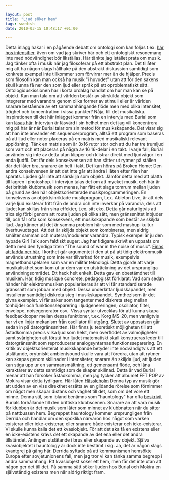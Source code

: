 ```yaml
--- 

layout: post
title: "Ljud söker hem" 
tags: swedish 
date: 2010-03-15 10:48:17 +01:00 

---
```


Detta inlägg hakar i en pågående debatt om ontologi som kan följas t.ex. [här hos intensifier](http://christopherkullenberg.se/?p=1410), även om vad jag skriver här och ett ontologiskt resonemang inte med nödvändighet bör likställas. Här tänkte jag istället prata om musik. Jag tänker ofta i musik när jag filosoferar på ett abstrakt plan. Det tillåter mig att ha någon slags hållhake på den abstrakt diskussion samtidigt som konkreta exempel inte tillkommer som förvirrar mer än de hjälper. Precis som filosofin kan man också ha musik "i huvudet" utan att för den sakens skull kunna få ner den som ljud eller språk på ett oproblematiskt sätt. Ontologiduskissionen har i korta ordalag handlat om hur man kan se på objekt. Kan man tala om att världen består av särskilda objekt som integrerar med varandra genom olika former av stimuli eller är världen snarare bestående av ett sammanhängande flöde men med olika intensitet, tröghet och koncentration i vissa punkter? Nåja, till det musikaliska. Inspirationen till det här inlägget kommer från en intervju med Burial som kan [läsas här](http://blackdownsoundboy.blogspot.com/2006/03/soundboy-burial.html%20). Intervjun är läsvärd i sin helhet men det jag vill koncentrera mig på här är när Burial talar om sin metod för musikskapande. Det visar sig att han inte använder ett sequencerprogram, alltså ett program som baseras på att ljud eller noter placeras på en matris med musikaliskt relevant upplösning. Tänk en matris som är 3x16 rutor stor och att du har tre trumljud som vart och ett placeras på några av 16 16-delar i en takt. I varje fall, Burial använder sig inte av detta utan klipper och klistrar direkt med ljudvågor i en enda ljudfil. Det får dels konsekvensen att han sätter ut rytmer på ställen där det låter bra, snarare än helt i takt. Det kan höras på Broken Home: Den andra konsekvensen är att det inte går att ändra i låten efter filen har sparats. Ljuden går inte att särskilja som objekt. Jämför detta med att platta till lagren i photoshop. I intervjun talas det om att mycket musik, och här är det brittisk klubbmusik som menas, har fått ett slags tomrum mellan ljuden på grund av den här objektsorienterade musikprogrammeringen. En konsekvens av objektsinriktade musikprogram, t.ex. Ableton Live, är att dels varje ljud existerar fritt från de andra och inte inverkar på varandra, dels att ljudet kan skiljas från sina effekter, t.ex. sitt eko. Detta går naturligtvis att trixa sig förbi genom att routa ljuden på olika sätt, men gränssnittet inbjuder till, och får ofta som konsekvens, ett musikskapande som består av skiljda ljud. Jag känner att det är samma problem här som med mashup-kultur överhuvudtaget. Att det är skiljda objekt som kombineras, men aldrig smälter samman och muterar/modulerar varandra. Typisk exempel är ju den hypade Girl Talk som faktiskt suger: Jag har tidigare skrivit en uppsats om detta med den fyndiga titeln "The sound of war in the noise of music". [Finns att ladda ner här.](http://files.blay.se/warmusic.pdf) I korthet går argumentet i den ut på att tidig elektronmusik använde utrustning som inte var tillverkad för musik, exempelvis magnetbandspelaren som var en militär teknologi. Detta gjorde att varje musikaliskhet som kom ut ur dem var en utsträckning av det ursprungliga användningsområdet. Ett hack helt enkelt. Detta gav en obestämdhet till musiken. Här, tidig musique concrete, pedagogiskt förklarat: Vad som sedan händer här elektronmusiken populariseras är att vi får standardiserade gränssnitt som jobbar med objekt. Dessa underlättar ljudskapandet, men installerar samtidigt diskreta steg i musikskapandet. Synthezisern är det givna exemplet. vi får saker som tangenter med diskreta steg mellan tonhöjder och funktionsseparering i ljudgenereringen; oscillator, filter, envelope, noisegenerator osv.  Vissa syntar utvecklas för att kunna skapa feedbackloopar mellan dessa funktioner, t.ex. Korg MS-20, men vanligtvis har vi en linjär mekanism från oscillator till utgång. Slutet av uppsatsen går sedan in på datorgränssnitten. Här finns ju teoretiskt möjligheten till att åstadkomma precis vilka ljud som helst, men överflödet av valmöjligheter samt svårigheten att förstå hur ljudet matematiskt skall konstrueras leder till datorgränssnitt som reproducerar analogsyntarnas funktionsseparering. En kritik av objektsorienterat musikskapande betyder inte nödvändigtvis att ett utslätande, orytmiskt ambientsound skulle vara att föredra, utan att rytmer kan skapas genom skillnader i intensiteter, snarare än skiljda ljud, att ljuden kan stiga upp ur en sammansmältning, ett gemensamt flöde, och låna karaktärer av detta samtidigt som de skapar skillnad. Detta är vad Burial menar att han försöker åstadkomma, men jag tycker att albumet FFT POP av Mokira visar detta tydligare. Här låten [Hässleholm](http://files.magnu.se/hassleholm.mp3) Denna typ av musik gör att udden av en viss direkthet ersätts av en glidande rörelse som förnimmer om något men skapar distans och vaghet till det, som om det vore ett minne. Denna stil, som ibland benämns som "hauntology" har ofta [beskrivit](http://k-punk.abstractdynamics.org/archives/007666.html) Burials förhållande till den brittiska klubbscenen. Snarare än att vara musik för klubben är det musik som låter som minnet av klubbnatten när du sitter på nattbussen hem. Begreppet hauntology kommer ursprungligen från Derrida och handlar om den spöklika närvaron hos något som varken existerar eller icke-existerar, eller snarare både existerar och icke-existerar. Vi skulle kunna kalla det ett kvasiobjekt. För att det ska få en existens eller en icke-existens krävs det ett skapande av det ena eller det andra tillståndet. Antingen utslätande i brus eller skapande av objekt. Själva kvasiobjektet i hauntology är dock inte bestämt i sig. Ja, det är någon slags kvantgrej på gång här. Derrida syftade på att kommunismen hemsökte Europa efter sovjetunionens fall, men jag tror vi kan tänka samma begrepp i andra sammanhang. Ett kvasiobjekt söker ett hem, men får det inte utan att någon ger det till det. På samma sätt söker ljuden hos Burial och Mokira en självständig existens men når aldrig riktigt fram. 
